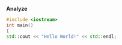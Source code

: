 **Analyze** 
```cpp
#include <iostream>
int main()
{
std::cout << "Hello World!" << std::endl;
```

